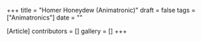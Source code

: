 +++
title = "Homer Honeydew (Animatronic)"
draft = false
tags = ["Animatronics"]
date = ""

[Article]
contributors = []
gallery = []
+++